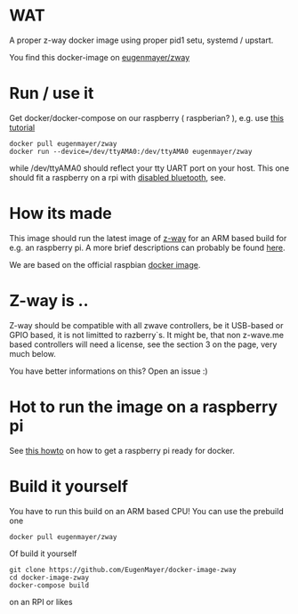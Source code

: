 # WAT
A proper z-way docker image using proper pid1 setu, systemd / upstart.

You find this docker-image on [eugenmayer/zway](https://hub.docker.com/r/eugenmayer/zway)

# Run / use it

Get docker/docker-compose on our raspberry ( raspberian? ), e.g. use [this tutorial](https://github.com/EugenMayer/home-assistant-raspberry-zwave/wiki/1.1-Raspbian-OS-with-Docker#install-the-docker-engine)

```
docker pull eugenmayer/zway
docker run --device=/dev/ttyAMA0:/dev/ttyAMA0 eugenmayer/zway
```

while /dev/ttyAMA0 should reflect your tty UART port on your host. This one should fit a raspberry on a rpi with [disabled bluetooth](https://github.com/EugenMayer/home-assistant-raspberry-zwave/wiki/RPI3.-Raspberry-PI-3---GPIO-Zwave-controller-**only**:-Disable-Bluetooth), see.

# How its made
This image should run the latest image of [z-way](https://github.com/Z-Wave-Me/home-automation) for an ARM based build for e.g. an raspberry pi.
A more brief descriptions can probably be found [here](https://www.z-wave.me/index.php?id=22).

We are based on the official raspbian [docker image](resin/rpi-raspbian:jessie).

# Z-way is ..
Z-way should be compatible with all zwave controllers, be it USB-based or GPIO based, it is not limitted to razberry`s.
It might be, that non z-wave.me based controllers will need a license, see the section 3 on the page, very much below.

You have better informations on this? Open an issue :)

# Hot to run the image on a raspberry pi
See [this howto](https://github.com/EugenMayer/home-assistant-raspberry-zwave/wiki/1.1-Raspbian-OS-with-Docker) on how to get a raspberry pi ready for docker.

# Build it yourself

You have to run this build on an ARM based CPU!
You can use the prebuild one

```
docker pull eugenmayer/zway
```

Of build it yourself

```
git clone https://github.com/EugenMayer/docker-image-zway
cd docker-image-zway
docker-compose build
```

on an RPI or likes
